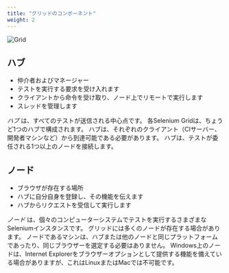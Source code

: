 ```yaml
---
title: "グリッドのコンポーネント"
weight: 2
---
```


![Grid](/images/grid.png)

## ハブ
* 仲介者およびマネージャー
* テストを実行する要求を受け入れます
* クライアントから命令を受け取り、ノード上でリモートで実行します
* スレッドを管理します

_ハブ_ は、すべてのテストが送信される中心点です。
各Selenium Gridは、ちょうど1つのハブで構成されます。
ハブは、それぞれのクライアント（CIサーバー、開発者マシンなど）から到達可能である必要があります。
ハブは、テストが委任される1つ以上のノードを接続します。

## ノード

* ブラウザが存在する場所
* ハブに自分自身を登録し、その機能を伝えます
* ハブからリクエストを受信して実行します

_ノード_ は、個々のコンピューターシステムでテストを実行するさまざまなSeleniumインスタンスです。
グリッドには多くのノードが存在する場合があります。
ノードであるマシンは、ハブまたは他のノードと同じプラットフォームであったり、同じブラウザーを選定する必要はありません。
Windows上のノードは、Internet Explorerをブラウザーオプションとして提供する機能を備えている場合がありますが、これはLinuxまたはMacでは不可能です。
